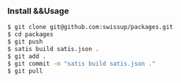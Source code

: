 ### Install &&Usage 

~~~bash
$ git clone git@github.com:swissup/packages.git
$ cd packages
$ git push
$ satis build satis.json .
$ git add . 
$ git commit -m "satis build satis.json ."
$ git pull
~~~
